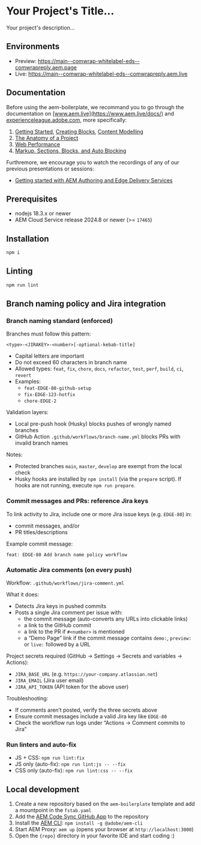 # Your Project's Title...
Your project's description...

## Environments
- Preview: https://main--comwrap-whitelabel-eds--comwrapreply.aem.page
- Live: https://main--comwrap-whitelabel-eds--comwrapreply.aem.live

## Documentation

Before using the aem-boilerplate, we recommand you to go through the documentation on [www.aem.live](https://www.aem.live/docs/) and [experienceleague.adobe.com](https://experienceleague.adobe.com/en/docs/experience-manager-cloud-service/content/edge-delivery/wysiwyg-authoring/authoring), more specifically:
1. [Getting Started](https://experienceleague.adobe.com/en/docs/experience-manager-cloud-service/content/edge-delivery/wysiwyg-authoring/edge-dev-getting-started), [Creating Blocks](https://experienceleague.adobe.com/en/docs/experience-manager-cloud-service/content/edge-delivery/wysiwyg-authoring/create-block), [Content Modelling](https://experienceleague.adobe.com/en/docs/experience-manager-cloud-service/content/edge-delivery/wysiwyg-authoring/content-modeling)
2. [The Anatomy of a Project](https://www.aem.live/developer/anatomy-of-a-project)
3. [Web Performance](https://www.aem.live/developer/keeping-it-100)
4. [Markup, Sections, Blocks, and Auto Blocking](https://www.aem.live/developer/markup-sections-blocks)

Furthremore, we encourage you to watch the recordings of any of our previous presentations or sessions:
- [Getting started with AEM Authoring and Edge Delivery Services](https://experienceleague.adobe.com/en/docs/events/experience-manager-gems-recordings/gems2024/aem-authoring-and-edge-delivery)

## Prerequisites

- nodejs 18.3.x or newer
- AEM Cloud Service release 2024.8 or newer (>= `17465`)

## Installation

```sh
npm i
```

## Linting

```sh
npm run lint
```

## Branch naming policy and Jira integration

### Branch naming standard (enforced)

Branches must follow this pattern:

```
<type>-<JIRAKEY>-<number>[-optional-kebab-title]
```
- Capital letters are important
- Do not exceed 60 characters in branch name
- Allowed types: `feat`, `fix`, `chore`, `docs`, `refactor`, `test`, `perf`, `build`, `ci`, `revert`
- Examples:
  - `feat-EDGE-80-github-setup`
  - `fix-EDGE-123-hotfix`
  - `chore-EDGE-2`

Validation layers:
- Local pre-push hook (Husky) blocks pushes of wrongly named branches
- GitHub Action `.github/workflows/branch-name.yml` blocks PRs with invalid branch names

Notes:
- Protected branches `main`, `master`, `develop` are exempt from the local check
- Husky hooks are installed by `npm install` (via the `prepare` script). If hooks are not running, execute `npm run prepare`.

### Commit messages and PRs: reference Jira keys

To link activity to Jira, include one or more Jira issue keys (e.g. `EDGE-80`) in:
- commit messages, and/or
- PR titles/descriptions

Example commit message:
```
feat: EDGE-80 Add branch name policy workflow
```

### Automatic Jira comments (on every push)

Workflow: `.github/workflows/jira-comment.yml`

What it does:
- Detects Jira keys in pushed commits
- Posts a single Jira comment per issue with:
  - the commit message (auto-converts any URLs into clickable links)
  - a link to the GitHub commit
  - a link to the PR if `#<number>` is mentioned
  - a “Demo Page” link if the commit message contains `demo:`, `preview:` or `live:` followed by a URL

Project secrets required (GitHub → Settings → Secrets and variables → Actions):
- `JIRA_BASE_URL` (e.g. `https://your-company.atlassian.net`)
- `JIRA_EMAIL` (Jira user email)
- `JIRA_API_TOKEN` (API token for the above user)

Troubleshooting:
- If comments aren’t posted, verify the three secrets above
- Ensure commit messages include a valid Jira key like `EDGE-80`
- Check the workflow run logs under “Actions → Comment commits to Jira”

### Run linters and auto-fix

- JS + CSS: `npm run lint:fix`
- JS only (auto-fix): `npm run lint:js -- --fix`
- CSS only (auto-fix): `npm run lint:css -- --fix`


## Local development

1. Create a new repository based on the `aem-boilerplate` template and add a mountpoint in the `fstab.yaml`
1. Add the [AEM Code Sync GitHub App](https://github.com/apps/aem-code-sync) to the repository
1. Install the [AEM CLI](https://github.com/adobe/helix-cli): `npm install -g @adobe/aem-cli`
1. Start AEM Proxy: `aem up` (opens your browser at `http://localhost:3000`)
1. Open the `{repo}` directory in your favorite IDE and start coding :)
